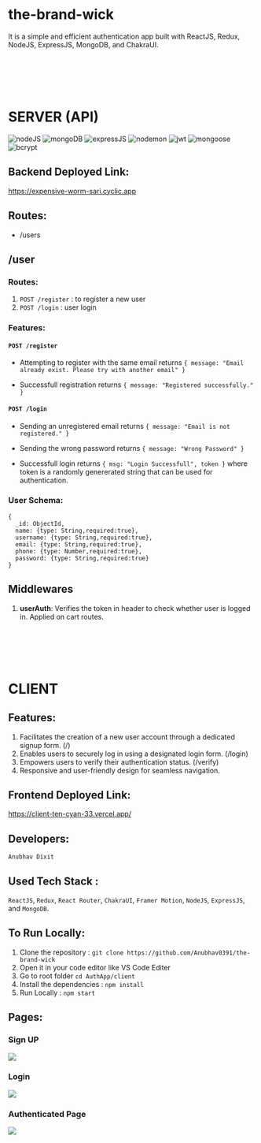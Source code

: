 # the-brand-wick

It is a simple and efficient authentication app built with ReactJS, Redux, NodeJS, ExpressJS, MongoDB, and ChakraUI.

<br/><br/><br/><br/>
# SERVER (API)
![nodeJS](https://img.shields.io/badge/Node.js-339933?style=for-the-badge&logo=nodedotjs&logoColor=white)
![mongoDB](https://img.shields.io/badge/MongoDB-000000?style=for-the-badge&logo=mongodb&logoColor=4EA94B)
![expressJS](https://img.shields.io/badge/Express.js-000000?style=for-the-badge&logo=express&logoColor=white)
![nodemon](https://img.shields.io/badge/Nodemon-000000?style=for-the-badge&logo=Nodemon&logoColor=76D04B)
![jwt](https://img.shields.io/badge/JWT-000000?style=for-the-badge&logo=JSON%20web%20tokens&logoColor=white)
![mongoose](https://img.shields.io/badge/Mongoose-000000?style=for-the-badge)
![bcrypt](https://img.shields.io/badge/Bcrypt-000000?style=for-the-badge)

## Backend Deployed Link:

https://expensive-worm-sari.cyclic.app

## Routes:

- /users

## /user

### Routes:

1. `POST /register` : to register a new user
2. `POST /login` : user login

### Features:

#### `POST /register`

- Attempting to register with the same email returns `{ message: "Email already exist. Please try with another email" }`

- Successfull registration returns `{ message: "Registered successfully." }`

#### `POST /login`

- Sending an unregistered email returns `{ message: "Email is not registered." }`

- Sending the wrong password returns `{ message: "Wrong Password" }`

* Successfull login returns `{ msg: "Login Successfull", token }` where token is a randomly genererated string that can be used for authentication.

### User Schema:

```
{
  _id: ObjectId,
  name: {type: String,required:true},
  username: {type: String,required:true},
  email: {type: String,required:true},
  phone: {type: Number,required:true},
  password: {type: String,required:true}
}
```

## Middlewares

1. **userAuth**: Verifies the token in header to check whether user is logged in. Applied on cart routes.


<br/><br/><br/><br/>


# CLIENT 

## Features: 

1. Facilitates the creation of a new user account through a dedicated signup form.   (/)
2. Enables users to securely log in using a designated login form.   (/login)
3. Empowers users to verify their authentication status.   (/verify)
4. Responsive and user-friendly design for seamless navigation.

## Frontend Deployed Link:

https://client-ten-cyan-33.vercel.app/

## Developers:

`Anubhav Dixit`

## Used Tech Stack :

`ReactJS`, `Redux`, `React Router`, `ChakraUI`, `Framer Motion`, `NodeJS`, `ExpressJS`, and `MongoDB`. 

## To Run Locally:

1. Clone the repository : `git clone https://github.com/Anubhav0391/the-brand-wick`
2. Open it in your code editor like VS Code Editer
3. Go to root folder `cd AuthApp/client`
4. Install the dependencies : `npm install`
5. Run Locally : `npm start`

## Pages:

### Sign UP 
<img src="https://i.ibb.co/mhN5d7L/login.png"/>

### Login
<img src="https://i.ibb.co/2Y9XpsJ/Login2.png"/>

### Authenticated Page
<img src="https://i.ibb.co/gySc3vm/token.png"/>
